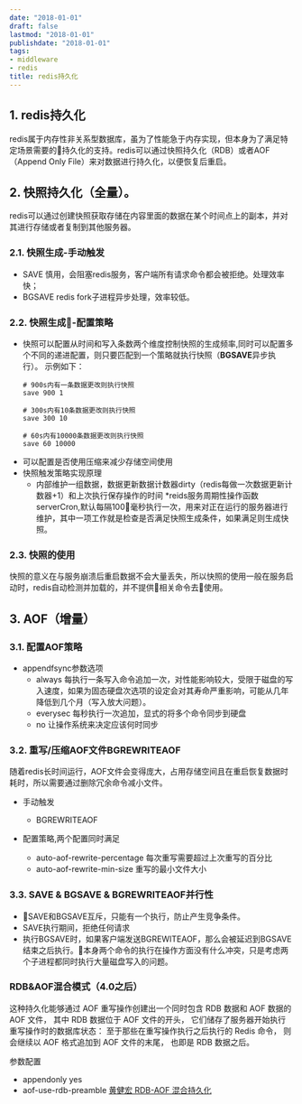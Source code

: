 ```yaml
---
date: "2018-01-01"
draft: false
lastmod: "2018-01-01"
publishdate: "2018-01-01"
tags:
- middleware
- redis
title: redis持久化
---
```

## 1. redis持久化
redis属于内存性非关系型数据库，虽为了性能急于内存实现，但本身为了满足特定场景需要的持久化的支持。redis可以通过快照持久化（RDB）或者AOF（Append Only File）来对数据进行持久化，以便恢复后重启。

## 2. 快照持久化（全量）。
redis可以通过创建快照获取存储在内容里面的数据在某个时间点上的副本，并对其进行存储或者复制到其他服务器。

### 2.1. 快照生成-手动触发
* SAVE 慎用，会阻塞redis服务，客户端所有请求命令都会被拒绝。处理效率快；
* BGSAVE redis fork子进程异步处理，效率较低。

### 2.2. 快照生成-配置策略
* 快照可以配置从时间和写入条数两个维度控制快照的生成频率,同时可以配置多个不同的递进配置，则只要匹配到一个策略就执行快照（**BGSAVE**异步执行）。 示例如下：
    ```
    # 900s内有一条数据更改则执行快照
    save 900 1

    # 300s内有10条数据更改则执行快照 
    save 300 10

    # 60s内有10000条数据更改则执行快照
    save 60 10000
    ```
* 可以配置是否使用压缩来减少存储空间使用
* 快照触发策略实现原理
    * 内部维护一组数据，数据更新数据计数器dirty（redis每做一次数据更新计数器+1）和上次执行保存操作的时间
    *reids服务周期性操作函数serverCron,默认每隔100毫秒执行一次，用来对正在运行的服务器进行维护，其中一项工作就是检查是否满足快照生成条件，如果满足则生成快照。
### 2.3. 快照的使用
快照的意义在与服务崩溃后重启数据不会大量丢失，所以快照的使用一般在服务启动时，redis自动检测并加载的，并不提供相关命令去使用。

## 3. AOF（增量）
### 3.1. 配置AOF策略
* appendfsync参数选项
    * always 每执行一条写入命令追加一次，对性能影响较大，受限于磁盘的写入速度，如果为固态硬盘次选项的设定会对其寿命严重影响，可能从几年降低到几个月（写入放大问题）。
    * everysec 每秒执行一次追加，显式的将多个命令同步到硬盘
    * no 让操作系统来决定应该何时同步

### 3.2. 重写/压缩AOF文件BGREWRITEAOF
随着redis长时间运行，AOF文件会变得庞大，占用存储空间且在重启恢复数据时耗时，所以需要通过删除冗余命令减小文件。
* 手动触发
    * BGREWRITEAOF
    
* 配置策略,两个配置同时满足
    * auto-aof-rewrite-percentage 每次重写需要超过上次重写的百分比
    * auto-aof-rewrite-min-size 重写的最小文件大小

### 3.3. SAVE & BGSAVE & BGREWRITEAOF并行性
* SAVE和BGSAVE互斥，只能有一个执行，防止产生竞争条件。
* SAVE执行期间，拒绝任何请求
* 执行BGSAVE时，如果客户端发送BGREWITEAOF，那么会被延迟到BGSAVE结束之后执行。本身两个命令的执行在操作方面没有什么冲突，只是考虑两个子进程都同时执行大量磁盘写入的问题。


### RDB&AOF混合模式（4.0之后）
这种持久化能够通过 AOF 重写操作创建出一个同时包含 RDB 数据和 AOF 数据的 AOF 文件， 其中 RDB 数据位于 AOF 文件的开头， 它们储存了服务器开始执行重写操作时的数据库状态： 至于那些在重写操作执行之后执行的 Redis 命令， 则会继续以 AOF 格式追加到 AOF 文件的末尾， 也即是 RDB 数据之后。

参数配置
* appendonly yes
* aof-use-rdb-preamble
[黄健宏 RDB-AOF 混合持久化](https://blog.huangz.me/2017/redis-rdb-aof-mixed-persistence.html)